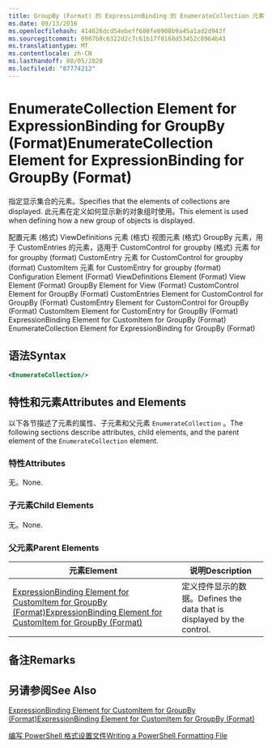 ```yaml
---
title: GroupBy (Format) 的 ExpressionBinding 的 EnumerateCollection 元素 |Microsoft Docs
ms.date: 09/13/2016
ms.openlocfilehash: 414626dcd54ebeff608fe0908b9a45a1ad2d943f
ms.sourcegitcommit: 0907b8c6322d2c7c61b17f8168d53452c8964b41
ms.translationtype: MT
ms.contentlocale: zh-CN
ms.lasthandoff: 08/05/2020
ms.locfileid: "87774212"
---
```

# <a name="enumeratecollection-element-for-expressionbinding-for-groupby-format"></a><span data-ttu-id="9c24f-102">EnumerateCollection Element for ExpressionBinding for GroupBy (Format)</span><span class="sxs-lookup"><span data-stu-id="9c24f-102">EnumerateCollection Element for ExpressionBinding for GroupBy (Format)</span></span>

<span data-ttu-id="9c24f-103">指定显示集合的元素。</span><span class="sxs-lookup"><span data-stu-id="9c24f-103">Specifies that the elements of collections are displayed.</span></span> <span data-ttu-id="9c24f-104">此元素在定义如何显示新的对象组时使用。</span><span class="sxs-lookup"><span data-stu-id="9c24f-104">This element is used when defining how a new group of objects is displayed.</span></span>

<span data-ttu-id="9c24f-105">配置元素 (格式) ViewDefinitions 元素 (格式) 视图元素 (格式) GroupBy 元素，用于 CustomEntries 的元素，适用于 CustomControl for groupby (格式) 元素 for for groupby (format) CustomEntry 元素 for CustomControl for groupby (format) CustomItem 元素 for CustomEntry for groupby (format) </span><span class="sxs-lookup"><span data-stu-id="9c24f-105">Configuration Element (Format) ViewDefinitions Element (Format) View Element (Format) GroupBy Element for View (Format) CustomControl Element for GroupBy (Format) CustomEntries Element for CustomControl for GroupBy (Format) CustomEntry Element for CustomControl for GroupBy (Format) CustomItem Element for CustomEntry for GroupBy (Format) ExpressionBinding Element for CustomItem for GroupBy (Format) EnumerateCollection Element for ExpressionBinding for GroupBy (Format)</span></span>

## <a name="syntax"></a><span data-ttu-id="9c24f-106">语法</span><span class="sxs-lookup"><span data-stu-id="9c24f-106">Syntax</span></span>

```xml
<EnumerateCollection/>
```

## <a name="attributes-and-elements"></a><span data-ttu-id="9c24f-107">特性和元素</span><span class="sxs-lookup"><span data-stu-id="9c24f-107">Attributes and Elements</span></span>

<span data-ttu-id="9c24f-108">以下各节描述了元素的属性、子元素和父元素 `EnumerateCollection` 。</span><span class="sxs-lookup"><span data-stu-id="9c24f-108">The following sections describe attributes, child elements, and the parent element of the `EnumerateCollection` element.</span></span>

### <a name="attributes"></a><span data-ttu-id="9c24f-109">特性</span><span class="sxs-lookup"><span data-stu-id="9c24f-109">Attributes</span></span>

<span data-ttu-id="9c24f-110">无。</span><span class="sxs-lookup"><span data-stu-id="9c24f-110">None.</span></span>

### <a name="child-elements"></a><span data-ttu-id="9c24f-111">子元素</span><span class="sxs-lookup"><span data-stu-id="9c24f-111">Child Elements</span></span>

<span data-ttu-id="9c24f-112">无。</span><span class="sxs-lookup"><span data-stu-id="9c24f-112">None.</span></span>

### <a name="parent-elements"></a><span data-ttu-id="9c24f-113">父元素</span><span class="sxs-lookup"><span data-stu-id="9c24f-113">Parent Elements</span></span>

|<span data-ttu-id="9c24f-114">元素</span><span class="sxs-lookup"><span data-stu-id="9c24f-114">Element</span></span>|<span data-ttu-id="9c24f-115">说明</span><span class="sxs-lookup"><span data-stu-id="9c24f-115">Description</span></span>|
|-------------|-----------------|
|[<span data-ttu-id="9c24f-116">ExpressionBinding Element for CustomItem for GroupBy (Format)</span><span class="sxs-lookup"><span data-stu-id="9c24f-116">ExpressionBinding Element for CustomItem for GroupBy (Format)</span></span>](./expressionbinding-element-for-customitem-for-groupby-format.md)|<span data-ttu-id="9c24f-117">定义控件显示的数据。</span><span class="sxs-lookup"><span data-stu-id="9c24f-117">Defines the data that is displayed by the control.</span></span>|

## <a name="remarks"></a><span data-ttu-id="9c24f-118">备注</span><span class="sxs-lookup"><span data-stu-id="9c24f-118">Remarks</span></span>

## <a name="see-also"></a><span data-ttu-id="9c24f-119">另请参阅</span><span class="sxs-lookup"><span data-stu-id="9c24f-119">See Also</span></span>

[<span data-ttu-id="9c24f-120">ExpressionBinding Element for CustomItem for GroupBy (Format)</span><span class="sxs-lookup"><span data-stu-id="9c24f-120">ExpressionBinding Element for CustomItem for GroupBy (Format)</span></span>](./expressionbinding-element-for-customitem-for-groupby-format.md)

[<span data-ttu-id="9c24f-121">编写 PowerShell 格式设置文件</span><span class="sxs-lookup"><span data-stu-id="9c24f-121">Writing a PowerShell Formatting File</span></span>](./writing-a-powershell-formatting-file.md)
